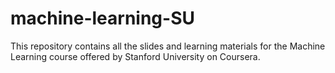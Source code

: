 # machine-learning-SU
This repository contains all the slides and learning materials for the Machine Learning course offered by Stanford University on Coursera.
